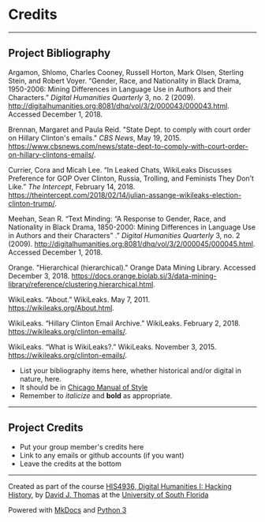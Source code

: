 # Credits

---

## Project Bibliography

Argamon, Shlomo, Charles Cooney, Russell Horton, Mark Olsen, Sterling Stein, and Robert Voyer. “Gender, Race, and Nationality in Black Drama, 1950-2006: Mining Differences in Language Use in Authors and their Characters.” _Digital Humanities Quarterly_ 3, no. 2 (2009). http://digitalhumanities.org:8081/dhq/vol/3/2/000043/000043.html. Accessed December 1, 2018.

Brennan, Margaret and Paula Reid. "State Dept. to comply with court order on Hillary Clinton's emails." _CBS News_, May 19, 2015. https://www.cbsnews.com/news/state-dept-to-comply-with-court-order-on-hillary-clintons-emails/.

Currier, Cora and Micah Lee. “In Leaked Chats, WikiLeaks Discusses Preference for GOP Over Clinton, Russia, Trolling, and Feminists They Don’t Like.” _The Intercept_, February 14, 2018. https://theintercept.com/2018/02/14/julian-assange-wikileaks-election-clinton-trump/.

Meehan, Sean R. “Text Minding: “A Response to Gender, Race, and Nationality in Black Drama, 1850-2000: Mining Differences in Language Use in Authors and their Characters” .” _Digital Humanities Quarterly_ 3, no. 2 (2009). http://digitalhumanities.org:8081/dhq/vol/3/2/000045/000045.html. Accessed December 1, 2018.

Orange. "Hierarchical (hierarchical)." Orange Data Mining Library. Accessed December 3, 2018. https://docs.orange.biolab.si/3/data-mining-library/reference/clustering.hierarchical.html.

WikiLeaks. “About.” WikiLeaks. May 7, 2011. https://wikileaks.org/About.html.

WikiLeaks. “Hillary Clinton Email Archive.” WikiLeaks. February 2, 2018. https://wikileaks.org/clinton-emails/.

WikiLeaks. “What is WikiLeaks?.” WikiLeaks. November 3, 2015. https://wikileaks.org/clinton-emails/.






* List your bibliography items here, whether historical and/or digital in nature, here.
* It should be in [Chicago Manual of Style](chicagomanualofstyle.org)
* Remember to *italicize* and **bold** as appropriate.

---

## Project Credits

* Put your group member's credits here
* Link to any emails or github accounts (if you want)
* Leave the credits at the bottom

---

Created as part of the course [HIS4936, Digital Humanities I: Hacking History](https://hacking-history.readthedocs.io), by [David J. Thomas](https://github.com/thePortus) at the [University of South Florida](https://www.usf.edu)

Powered with [MkDocs](https://mkdocs.org) and [Python 3](https://python.org)
